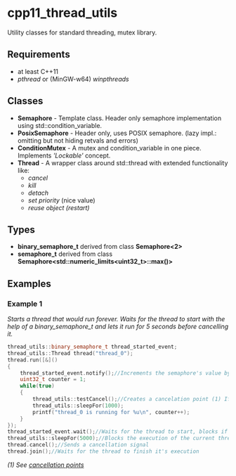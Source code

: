 # cpp11_thread_utils
Utility classes for standard threading, mutex library.

## Requirements
* at least C++11
* _pthread_ or (MinGW-w64) _winpthreads_

## Classes
* **Semaphore** - Template class. Header only semaphore implementation using std::condition_variable.
* **PosixSemaphore** - Header only, uses POSIX semaphore. (lazy impl.: omitting but not hiding retvals and errors) 
* **ConditionMutex** - A mutex and condition_variable in one piece. Implements _'Lockable'_ concept.
* **Thread** - A wrapper class around std::thread with extended functionality like:
  * _cancel_
  * _kill_
  * _detach_
  * _set priority_ (nice value)
  * _reuse object (restart)_

## Types
* **binary_semaphore_t** derived from class **Semaphore<2>**
* **semaphore_t** derived from class **Semaphore<std::numeric_limits<uint32_t>::max()>**

## Examples

### Example 1
_Starts a thread that would run forever. Waits for the thread to start with the help of a binary_semaphore_t and lets it run for 5 seconds before cancelling it._
```c++
thread_utils::binary_semaphore_t thread_started_event;
thread_utils::Thread thread("thread_0");
thread.run([&]()
{
    thread_started_event.notify();//Increments the semaphore's value by one (alias for post())
    uint32_t counter = 1;
    while(true)
    {
        thread_utils::testCancel();//Creates a cancelation point (1) If canceled this function does not return
        thread_utils::sleepFor(1000);
        printf("thread_0 is running for %u\n", counter++);
    }
});
thread_started_event.wait();//Waits for the thread to start, blocks if the semaphore's value is zero
thread_utils::sleepFor(5000);//Blocks the execution of the current thread for at least the specified milliseconds
thread.cancel();//Sends a cancellation signal
thread.join();//Waits for the thread to finish it's execution
```
_(1) See [cancellation points](http://pubs.opengroup.org/onlinepubs/000095399/functions/xsh_chap02_09.html#tag_02_09_05_02)_
